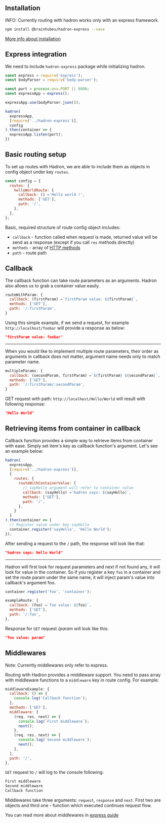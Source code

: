 ## Installation

INFO: Currently routing with hadron works only with an express framework.

```bash
npm install @brainhubeu/hadron-express --save
```

[More info about installation](/core/#installation)

## Express integration

We need to include `hadron-express` package while initializing hadron.

```javascript
const express = require('express');
const bodyParser = require('body-parser');

const port = process.env.PORT || 8080;
const expressApp = express();

expressApp.use(bodyParser.json());

hadron(
  expressApp,
  [require('../hadron-express')],
  config
).then(container => {
  expressApp.listen(port);
})
```

## Basic routing setup

To set up routes with Hadron, we are able to include them as objects in config object under key `routes`.

```javascript
const config = {
  routes: {
    helloWorldRoute: {
      callback: () ='Hello world !',
      methods: ['GET'],
      path: '/',
    },
  },
};
```

Basic, required structure of route config object includes:

* `callback` - function called when request is made, returned value will be send as a response (except if you call `res` methods directly)
* `methods` - array of [HTTP methods](https://en.wikipedia.org/wiki/Hypertext_Transfer_Protocol#Request_methods)
* `path` - route path

## Callback

The callback function can take route parameters as an arguments. Hadron also allows us to grab a container value easily.

```javascript
routeWithParam: {
  callback: (firstParam) =`firstParam value: ${firstParam}`,
  methods: ['GET'],
  path: '/:firstParam',
}
```

Using this simple example, if we send a request, for example `http://localhost/foobar` will provide a response as below:

```json
"firstParam value: foobar"
```

---

When you would like to implement multiple route parameters, their order as arguments in callback does not matter, argument name needs only to match parameter name.

```javascript
multipleParams: {
  callback: (secondParam, firstParam) =`${firstParam} ${secondParam}`,
  methods: ['GET'],
  path: '/:firstParam/:secondParam',
}
```

GET request with path: `http://localhost/Hello/World` will result with following response:

```json
"Hello World"
```

## Retrieving items from container in callback

Callback function provides a simple way to retrieve items from container with ease. Simply set item's key as callback function's argument. Let's see an example below:

```javascript
hadron(
  expressApp,
  [require('../hadron-express')],
  {
    routes: {
      routeWithContainerValue: {
        // sayHello argument will refer to container value
        callback: (sayHello) =`hadron says: ${sayHello}`,
        methods: ['GET'],
        path: '/',
      },
    }
  }
).then(container => {
  // Register value under key sayHello
  container.register('sayHello', 'Hello World');
});
```

After sending a request to the `/` path, the response will look like that:

```json
"hadron says: Hello World"
```

---

Hadron will first look for request parameters and next if not found any, it will look for value in the container. So if you register a key `foo` in a container and set the route param under the same name, it will inject param's value into callback's argument foo.

```javascript
container.register('foo', 'container');
```

```javascript
exampleRoute: {
  callback: (foo) =`foo value: ${foo}`,
  methods: ['GET'],
  path: '/:foo',
},
```

Response for `GET` request */param* will look like this:

```json
"foo value: param"
```

## Middlewares

Note: Currently middlewares only refer to express.

Routing with Hadron provides a middleware support. You need to pass array with middleware functions to a `middleware` key in route config.
For example:

```javascript
middlewareExample: {
  callback: () => {
    console.log('Callback function');
  },
  methods: ['GET'],
  middleware: [
    (req, res, next) => {
      console.log(`First middleware`);
      next();
    },
    (req, res, next) => {
      console.log(`Second middleware`);
      next();
    },
  ],
  path: '/',
},
```

`GET` request to `/` will log to the console following:

```sh
First middleware
Second middleware
Callback function
```

Middlewares take three arguments: `request`, `response` and `next`. First two are objects and third one - function which executed continues request flow.

You can read more about middlewares in [express guide](https://expressjs.com/en/guide/using-middleware.html)
